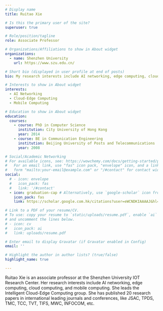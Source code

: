 ```yaml
---
# Display name
title: Ruitao Xie

# Is this the primary user of the site?
superuser: true

# Role/position/tagline
role: Associate Professor

# Organizations/Affiliations to show in About widget
organizations:
  - name: Shenzhen University
    url: https://www.szu.edu.cn/

# Short bio (displayed in user profile at end of posts)
bio: My research interests include AI networking, edge computing, cloud computing, and mobile computing.

# Interests to show in About widget
interests:
  - AI Networking
  - Cloud-Edge Computing
  - Mobile Computing

# Education to show in About widget
education:
  courses:
    - course: PhD in Computer Science
      institution: City University of Hong Kong
      year: 2014
    - course: BE in Communication Engineering
      institution: Beijing University of Posts and Telecommunications
      year: 2008

# Social/Academic Networking
# For available icons, see: https://wowchemy.com/docs/getting-started/page-builder/#icons
#   For an email link, use "fas" icon pack, "envelope" icon, and a link in the
#   form "mailto:your-email@example.com" or "/#contact" for contact widget.
social:
  # - icon: envelope
  #   icon_pack: fas
  #   link: '/#contact'
  - icon: graduation-cap # Alternatively, use `google-scholar` icon from `ai` icon pack
    icon_pack: fas
    link: https://scholar.google.com.hk/citations?user=eWCNDKIAAAAJ&hl=en

# Link to a PDF of your resume/CV.
# To use: copy your resume to `static/uploads/resume.pdf`, enable `ai` icons in `params.toml`,
# and uncomment the lines below.
# - icon: cv
#   icon_pack: ai
#   link: uploads/resume.pdf

# Enter email to display Gravatar (if Gravatar enabled in Config)
email: ''

# Highlight the author in author lists? (true/false)
highlight_name: true

---
```


Ruitao Xie is an associate professor at the Shenzhen University IOT Research Center. Her research interests include AI networking, edge computing, cloud computing, and mobile computing. She leads the Intelligent Cloud-Edge Computing group. She has published 20 research papers in international leading journals and conferences, like JSAC, TPDS, TMC, TCC, TVT, TIFS, MWC, INFOCOM, etc.

<!-- {{< icon name="download" pack="fas" >}} Download my {{< staticref "uploads/demo_resume.pdf" "newtab" >}}resumé{{< /staticref >}}. -->
